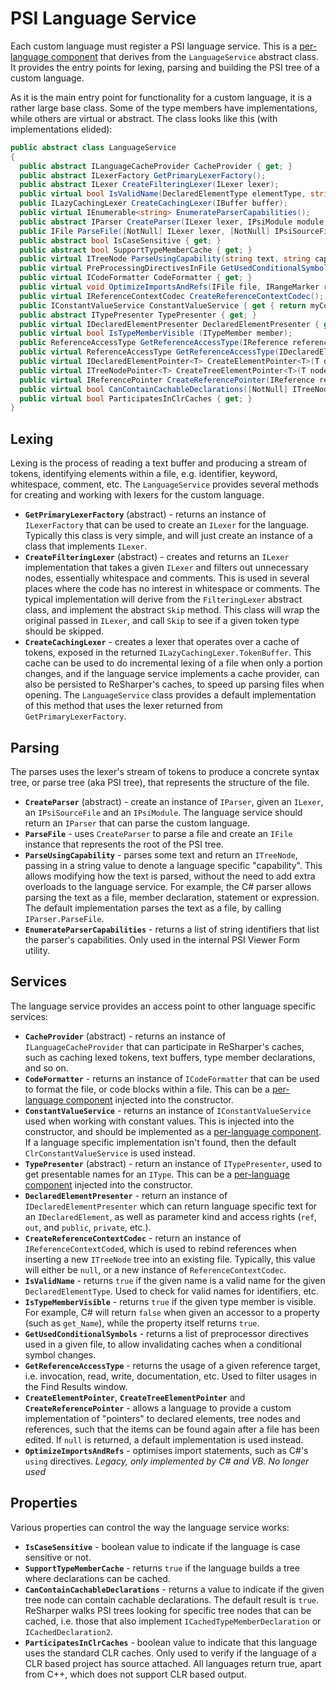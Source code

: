 ---
---

# PSI Language Service

Each custom language must register a PSI language service. This is a [per-language component](PerLanguageComponents.md#psi-language-specific-components) that derives from the `LanguageService` abstract class. It provides the entry points for lexing, parsing and building the PSI tree of a custom language.

As it is the main entry point for functionality for a custom language, it is a rather large base class. Some of the type members have implementations, while others are virtual or abstract. The class looks like this (with implementations elided):

```csharp
public abstract class LanguageService
{
  public abstract ILanguageCacheProvider CacheProvider { get; }
  public abstract ILexerFactory GetPrimaryLexerFactory();
  public abstract ILexer CreateFilteringLexer(ILexer lexer);
  public virtual bool IsValidName(DeclaredElementType elementType, string name);
  public ILazyCachingLexer CreateCachingLexer(IBuffer buffer);
  public virtual IEnumerable<string> EnumerateParserCapabilities();
  public abstract IParser CreateParser(ILexer lexer, IPsiModule module, IPsiSourceFile sourceFile);
  public IFile ParseFile([NotNull] ILexer lexer, [NotNull] IPsiSourceFile sourceFile);
  public abstract bool IsCaseSensitive { get; }
  public abstract bool SupportTypeMemberCache { get; }
  public virtual ITreeNode ParseUsingCapability(string text, string capability, IPsiModule psiModule);
  public virtual PreProcessingDirectivesInFile GetUsedConditionalSymbols (IPsiSourceFile sourceFile);
  public virtual ICodeFormatter CodeFormatter { get; }
  public virtual void OptimizeImportsAndRefs(IFile file, IRangeMarker rangeMarker, bool optimizeUsings, bool shortenReferences, IProgressIndicator progressIndicator);
  public virtual IReferenceContextCodec CreateReferenceContextCodec();
  public IConstantValueService ConstantValueService { get { return myConstantValueService; } }
  public abstract ITypePresenter TypePresenter { get; }
  public virtual IDeclaredElementPresenter DeclaredElementPresenter { get; }
  public virtual bool IsTypeMemberVisible (ITypeMember member);
  public ReferenceAccessType GetReferenceAccessType(IReference reference);
  public virtual ReferenceAccessType GetReferenceAccessType(IDeclaredElement target, IReference reference);
  public virtual IDeclaredElementPointer<T> CreateElementPointer<T>(T declaredElement);
  public virtual ITreeNodePointer<T> CreateTreeElementPointer<T>(T node);
  public virtual IReferencePointer CreateReferencePointer(IReference reference);
  public virtual bool CanContainCachableDeclarations([NotNull] ITreeNode node);
  public virtual bool ParticipatesInClrCaches { get; }
}
```

## Lexing

Lexing is the process of reading a text buffer and producing a stream of tokens, identifying elements within a file, e.g. identifier, keyword, whitespace, comment, etc. The `LanguageService` provides several methods for creating and working with lexers for the custom language.

* **`GetPrimaryLexerFactory`** (abstract) - returns an instance of `ILexerFactory` that can be used to create an `ILexer` for the language. Typically this class is very simple, and will just create an instance of a class that implements `ILexer`.
* **`CreateFilteringLexer`** (abstract) - creates and returns an `ILexer` implementation that takes a given `ILexer` and filters out unnecessary nodes, essentially whitespace and comments. This is used in several places where the code has no interest in whitespace or comments. The typical implementation will derive from the `FilteringLexer` abstract class, and implement the abstract `Skip` method. This class will wrap the original passed in `ILexer`, and call `Skip` to see if a given token type should be skipped.
* **`CreateCachingLexer`** - creates a lexer that operates over a cache of tokens, exposed in the returned `ILazyCachingLexer.TokenBuffer`. This cache can be used to do incremental lexing of a file when only a portion changes, and if the language service implements a cache provider, can also be persisted to ReSharper's caches, to speed up parsing files when opening. The `LanguageService` class provides a default implementation of this method that uses the lexer returned from `GetPrimaryLexerFactory`.

## Parsing

The parses uses the lexer's stream of tokens to produce a concrete syntax tree, or parse tree (aka PSI tree), that represents the structure of the file.

* **`CreateParser`** (abstract) - create an instance of `IParser`, given an `ILexer`, an `IPsiSourceFile` and an `IPsiModule`. The language service should return an `IParser` that can parse the custom language.
* **`ParseFile`** - uses `CreateParser` to parse a file and create an `IFile` instance that represents the root of the PSI tree.
* **`ParseUsingCapability`** - parses some text and return an `ITreeNode`, passing in a string value to denote a language specific "capability". This allows modifying how the text is parsed, without the need to add extra overloads to the language service. For example, the C# parser allows parsing the text as a file, member declaration, statement or expression. The default implementation parses the text as a file, by calling `IParser.ParseFile`.
* **`EnumerateParserCapabilities`** - returns a list of string identifiers that list the parser's capabilities. Only used in the internal PSI Viewer Form utility.

## Services

The language service provides an access point to other language specific services:

* **`CacheProvider`** (abstract) - returns an instance of `ILanguageCacheProvider` that can participate in ReSharper's caches, such as caching lexed tokens, text buffers, type member declarations, and so on.
* **`CodeFormatter`** - returns an instance of `ICodeFormatter` that can be used to format the file, or code blocks within a file. This can be a [per-language component](PerLanguageComponents.md) injected into the constructor.
* **`ConstantValueService`** - returns an instance of `IConstantValueService` used when working with constant values. This is injected into the constructor, and should be implemented as a [per-language component](PerLanguageComponents.md). If a language specific implementation isn't found, then the default `ClrConstantValueService` is used instead.
* **`TypePresenter`** (abstract) - return an instance of `ITypePresenter`, used to get presentable names for an `IType`. This can be a [per-language component](PerLanguageComponents.md) injected into the constructor.
* **`DeclaredElementPresenter`** - return an instance of `IDeclaredElementPresenter` which can return language specific text for an `IDeclaredElement`, as well as parameter kind and access rights (`ref`, `out`, and `public`, `private`, etc.).
* **`CreateReferenceContextCodec`** - return an instance of `IReferenceContextCoded`, which is used to rebind references when inserting a new `ITreeNode` tree into an existing file. Typically, this value will either be `null`, or a new instance of `ReferenceContextCodec`.
* **`IsValidName`** - returns `true` if the given name is a valid name for the given `DeclaredElementType`. Used to check for valid names for identifiers, etc.
* **`IsTypeMemberVisible`** - returns `true` if the given type member is visible. For example, C# will return `false` when given an accessor to a property (such as `get_Name`), while the property itself returns `true`.
* **`GetUsedConditionalSymbols`** - returns a list of preprocessor directives used in a given file, to allow invalidating caches when a conditional symbol changes.
* **`GetReferenceAccessType`** - returns the usage of a given reference target, i.e. invocation, read, write, documentation, etc. Used to filter usages in the Find Results window.
* **`CreateElementPointer`**, **`CreateTreeElementPointer`** and **`CreateReferencePointer`** - allows a language to provide a custom implementation of "pointers" to declared elements, tree nodes and references, such that the items can be found again after a file has been edited. If `null` is returned, a default implementation is used instead.
* **`OptimizeImportsAndRefs`** - optimises import statements, such as C#'s `using` directives. *Legacy, only implemented by C# and VB. No longer used*

## Properties

Various properties can control the way the language service works:

* **`IsCaseSensitive`** - boolean value to indicate if the language is case sensitive or not.
* **`SupportTypeMemberCache`** - returns `true` if the language builds a tree where declarations can be cached.
* **`CanContainCachableDeclarations`** - returns a value to indicate if the given tree node can contain cachable declarations. The default result is `true`. ReSharper walks PSI trees looking for specific tree nodes that can be cached, i.e. those that also implement `ICachedTypeMemberDeclaration` or `ICachedDeclaration2`.
* **`ParticipatesInClrCaches`** - boolean value to indicate that this language uses the standard CLR caches. Only used to verify if the language of a CLR based project has source attached. All languages return true, apart from C++, which does not support CLR based output.
